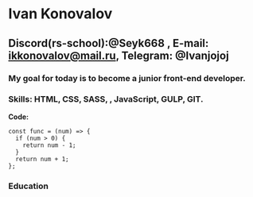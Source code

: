 # Ivan Konovalov
## Discord(rs-school):@Seyk668 , E-mail: ikkonovalov@mail.ru, Telegram: @Ivanjojoj
### My goal for today is to become a junior front-end developer.
### **Skills:** HTML, CSS, SASS, , JavaScript, GULP, GIT.
**Code:**
```
const func = (num) => {
  if (num > 0) {
    return num - 1;
  }
  return num + 1;
};
```
### Education